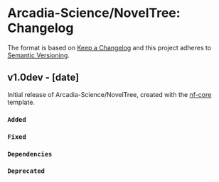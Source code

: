 # Arcadia-Science/NovelTree: Changelog

The format is based on [Keep a Changelog](https://keepachangelog.com/en/1.0.0/)
and this project adheres to [Semantic Versioning](https://semver.org/spec/v2.0.0.html).

## v1.0dev - [date]

Initial release of Arcadia-Science/NovelTree, created with the [nf-core](https://nf-co.re/) template.

### `Added`

### `Fixed`

### `Dependencies`

### `Deprecated`

